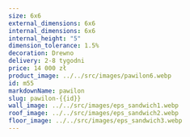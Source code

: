 ```yaml
---
size: 6x6
external_dimensions: 6x6
internal_dimensions: 6x6
internal_height: "5"
dimension_tolerance: 1.5%
decoration: Drewno
delivery: 2-8 tygodni
price: 14 000 zł
product_image: ../../src/images/pawilon6.webp
id: m55
markdownName: pawilon
slug: pawilon-{{id}}
wall_image: ../../src/images/eps_sandwich1.webp
roof_image: ../../src/images/eps_sandwich2.webp
floor_image: ../../src/images/eps_sandwich3.webp
---
```


